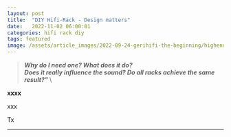 ```yaml
---
layout: post
title:  "DIY Hifi-Rack - Design matters"
date:   2022-11-02 06:00:01
categories: hifi rack diy
tags: featured
image: /assets/article_images/2022-09-24-gerihifi-the-beginning/highendrack.jpg
---
```


>**_Why do I need one? What does it do?_** \
>**_Does it really influence the sound? Do all racks achieve the same result?"_** \

**xxxx**

xxx

Tx

---

[^1]: Source: [Bassocontinuo Racks](https://bassocontinuo.biz/) 